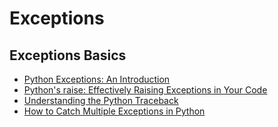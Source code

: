 # Exceptions

## Exceptions Basics
- [Python Exceptions: An Introduction](https://realpython.com/python-exceptions/)
- [Python's raise: Effectively Raising Exceptions in Your Code](https://realpython.com/python-raise-exception/)
- [Understanding the Python Traceback](https://realpython.com/python-traceback/)
- [How to Catch Multiple Exceptions in Python](https://realpython.com/python-catch-multiple-exceptions/)
